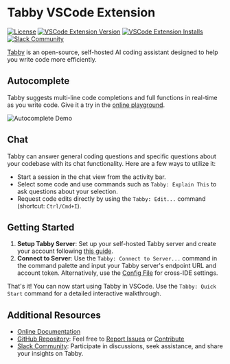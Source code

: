 # Tabby VSCode Extension

[![License](https://img.shields.io/badge/License-Apache_2.0-blue.svg)](https://opensource.org/licenses/Apache-2.0)
[![VSCode Extension Version](https://img.shields.io/visual-studio-marketplace/v/TabbyML.vscode-tabby)](https://marketplace.visualstudio.com/items?itemName=TabbyML.vscode-tabby)
[![VSCode Extension Installs](https://img.shields.io/visual-studio-marketplace/i/TabbyML.vscode-tabby)](https://marketplace.visualstudio.com/items?itemName=TabbyML.vscode-tabby)
[![Slack Community](https://shields.io/badge/Tabby-Join%20Slack-red?logo=slack)](https://links.tabbyml.com/join-slack)

[Tabby](https://tabby.tabbyml.com/) is an open-source, self-hosted AI coding assistant designed to help you write code more efficiently.

## Autocomplete

Tabby suggests multi-line code completions and full functions in real-time as you write code. Give it a try in the [online playground](https://tabby.tabbyml.com/playground).

![Autocomplete Demo](https://tabby.tabbyml.com/img/demo.gif)

## Chat

Tabby can answer general coding questions and specific questions about your codebase with its chat functionality. Here are a few ways to utilize it:

- Start a session in the chat view from the activity bar.
- Select some code and use commands such as `Tabby: Explain This` to ask questions about your selection.
- Request code edits directly by using the `Tabby: Edit...` command (shortcut: `Ctrl/Cmd+I`).

## Getting Started

1. **Setup Tabby Server**: Set up your self-hosted Tabby server and create your account following [this guide](https://tabby.tabbyml.com/docs/installation).
2. **Connect to Server**: Use the `Tabby: Connect to Server...` command in the command palette and input your Tabby server's endpoint URL and account token. Alternatively, use the [Config File](https://tabby.tabbyml.com/docs/extensions/configurations) for cross-IDE settings.

That's it! You can now start using Tabby in VSCode. Use the `Tabby: Quick Start` command for a detailed interactive walkthrough.

## Additional Resources

- [Online Documentation](https://tabby.tabbyml.com/)
- [GitHub Repository](https://github.com/TabbyML/tabby/): Feel free to [Report Issues](https://github.com/TabbyML/tabby/issues/new/choose) or [Contribute](https://github.com/TabbyML/tabby/blob/main/CONTRIBUTING.md)
- [Slack Community](https://links.tabbyml.com/join-slack): Participate in discussions, seek assistance, and share your insights on Tabby.
